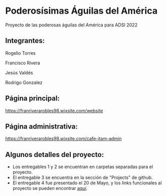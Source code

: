 # Poderosísimas Águilas del América
Proyecto de las poderosas águilas del América para ADSI 2022
## Integrantes:

Rogelio Torres

Francisco Rivera

Jesús Valdés

Rodrigo Gonzalez

## Página principal: 
https://franriverarobles98.wixsite.com/website

## Página administrativa:
https://franriverarobles98.wixsite.com/cafe-itam-admin

## Algunos detalles del proyecto:
- Los entregables 1 y 2 se encuentran en carpetas separadas para el proyecto.
- El entregable 3 se encuentra en la sección de "Projects" de github.
- El entregable 4 fue presentado el 20 de Mayo, y los links funcionales al proyecto se pueden encontrar [aquí](#pagina-principal).
